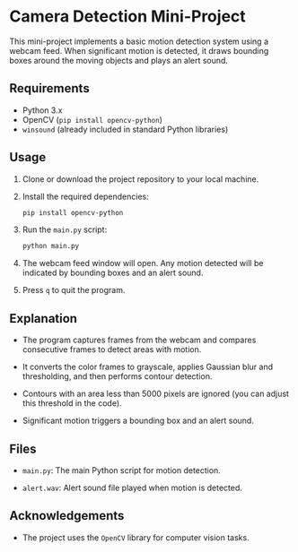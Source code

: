 # Camera Detection Mini-Project

This mini-project implements a basic motion detection system using a webcam feed. When significant motion is detected, it draws bounding boxes around the moving objects and plays an alert sound.

## Requirements

- Python 3.x
- OpenCV (`pip install opencv-python`)
- `winsound` (already included in standard Python libraries)

## Usage

1. Clone or download the project repository to your local machine.

2. Install the required dependencies:

   ```bash
   pip install opencv-python
   ```

3. Run the `main.py` script:

   ```bash
   python main.py
   ```

4. The webcam feed window will open. Any motion detected will be indicated by bounding boxes and an alert sound.

5. Press `q` to quit the program.

## Explanation

- The program captures frames from the webcam and compares consecutive frames to detect areas with motion.

- It converts the color frames to grayscale, applies Gaussian blur and thresholding, and then performs contour detection.

- Contours with an area less than 5000 pixels are ignored (you can adjust this threshold in the code).

- Significant motion triggers a bounding box and an alert sound.

## Files

- `main.py`: The main Python script for motion detection.

- `alert.wav`: Alert sound file played when motion is detected.

## Acknowledgements

- The project uses the `OpenCV` library for computer vision tasks.
